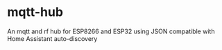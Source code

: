 # mqtt-hub
An mqtt and rf hub for ESP8266 and ESP32 using JSON compatible with Home Assistant auto-discovery
